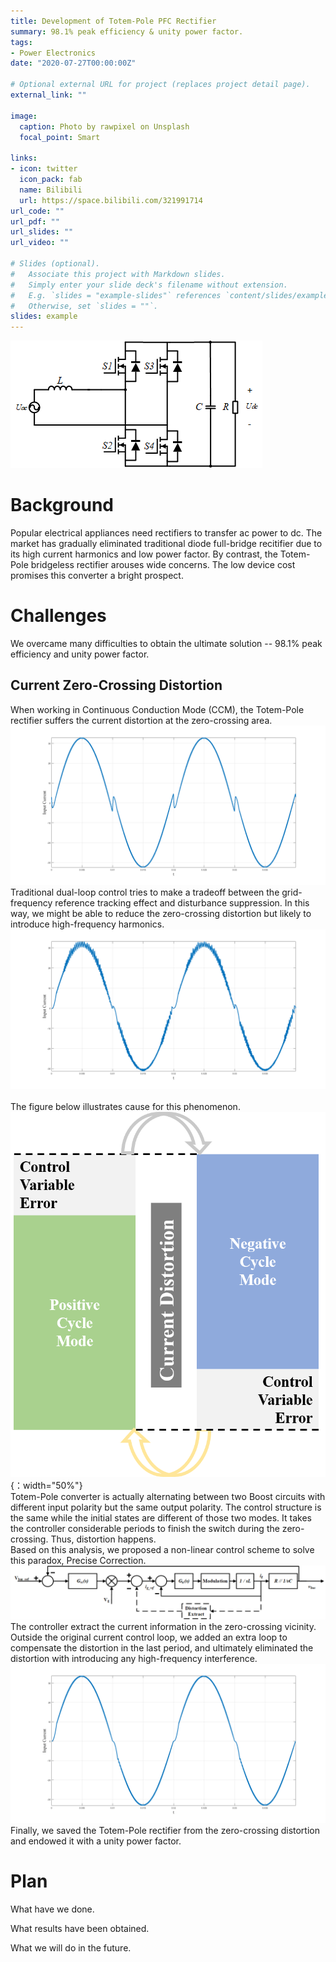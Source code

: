 ```yaml
---
title: Development of Totem-Pole PFC Rectifier
summary: 98.1% peak efficiency & unity power factor.
tags:
- Power Electronics
date: "2020-07-27T00:00:00Z"

# Optional external URL for project (replaces project detail page).
external_link: ""

image:
  caption: Photo by rawpixel on Unsplash
  focal_point: Smart

links:
- icon: twitter
  icon_pack: fab
  name: Bilibili
  url: https://space.bilibili.com/321991714
url_code: ""
url_pdf: ""
url_slides: ""
url_video: ""

# Slides (optional).
#   Associate this project with Markdown slides.
#   Simply enter your slide deck's filename without extension.
#   E.g. `slides = "example-slides"` references `content/slides/example-slides.md`.
#   Otherwise, set `slides = ""`.
slides: example
---
```


![Topology of Totem-Pole Rectifier](TTPL_topology.png)

# Background
  Popular electrical appliances need rectifiers to transfer ac power to dc. The market has gradually eliminated traditional diode full-bridge recitifier due to its high current harmonics and low power factor. By contrast, the Totem-Pole bridgeless rectifier arouses wide concerns. The low device cost promises this converter a bright prospect.
# Challenges
We overcame many difficulties to obtain the ultimate solution -- 98.1% peak efficiency and unity power factor.
## Current Zero-Crossing Distortion
When working in Continuous Conduction Mode (CCM), the Totem-Pole rectifier suffers the current distortion at the zero-crossing area. 
  ![Distorted Current](Original.png)<br>
Traditional dual-loop control tries to make a tradeoff between the grid-frequency reference tracking effect and disturbance suppression. In this way, we might be able to reduce the zero-crossing distortion but likely to introduce high-frequency harmonics. 
  ![Bandwidth increaed current](WideBandwidth.png)<br>  
The figure below illustrates cause for this phenomenon.<br>
![](CauseForCurrentDistortionIllustration.png){：width="50%"}<br>
Totem-Pole converter is actually alternating between two Boost circuits with different input polarity but the same output polarity. The control structure is the same while the initial states are different of those two modes. It takes the controller considerable periods to finish the switch during the zero-crossing. Thus, distortion happens.<br>
Based on this analysis, we proposed a non-linear control scheme to solve this paradox, Precise Correction.<br>
![Proposed Control Scheme](TTPLDualLoopControlPro.png)<br> 
The controller extract the current information in the zero-crossing vicinity. Outside the original current control loop, we added an extra loop to compensate the distortion in the last period, and ultimately eliminated the distortion with introducing any high-frequency interference. <br>
![Compensated Waveform](PreciseCorrection.png)<br>
Finally, we saved the Totem-Pole rectifier from the zero-crossing distortion and endowed it with a unity power factor.

# Plan


What have we done.

What results have been obtained.

What we will do in the future.
